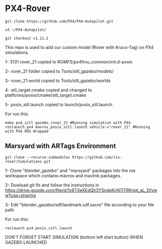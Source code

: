 # PX4-Rover
```
git clone https://github.com/PX4/PX4-Autopilot.git

cd ~/PX4-Autopilot/

git checkout v1.11.2
```
This repo is used to add our custom model (Rover with Aruco-Tag) on PX4 simulations.

1- 3131 rover_21 copied to ROMFS/px4fmu_common/init.d-posix

2- rover_21 folder copied to Tools/sitl_gazebo/models/

3- rover_21.world copied to Tools/sitl_gazebo/worlds

4- sitl_target.cmake copied and changed to platforms/posix/cmake/sitl_target.cmake

5- posix_sitl.launch copied to launch/posix_sitl.launch

For run this: 
```
make px4_sitl gazebo_rover_21 #Running simulation with PX4
roslaunch px4 mavros_posix_sitl.launch vehicle:="rover_21" #Running with PX4 ROS Wrapped
```

## Marsyard with ARTags Environment
```
git clone --recurse-submodules https://github.com/itu-rover/Simulations.git
```
1- Clone "blender_gazebo" and "marsyard" packages into the ros workspace which contains mavros and mavlink packages.

2- Dowload git lfs and follow the instructions in https://drive.google.com/file/d/1v8TXeXEdQh3YSndxKcN7ITRKnqt_aL_D/view?usp=sharing 

3- Edit "blender_gazebo/sdf/landmark.sdf.xacro" file according to your file path

For run this:
```
roslaunch px4 posix_sitl.launch
```
DON'T FORGET START SIMULATION (bottom left start button) WHEN GAZEBO LAUNCHED
